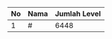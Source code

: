 | No | Nama            | Jumlah Level |
|----|-----------------|--------------|
| 1  | #    |    6448        |
